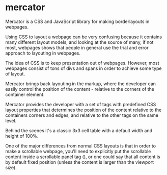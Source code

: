 mercator
========
Mercator is a CSS and JavaScript library for making borderlayouts in webpages.

Using CSS to layout a webpage can be very confusing because it contains many different layout models, and looking at the source of many, if not most, webpages shows that people in general use the trial and error approach to layouting in webpages.

The idea of CSS is to keep presentation out of webpages.  However, most webpages consist of tons of divs and spans in order to achieve some type of layout.

Mercator brings back layouting in the markup, where the developer can easily control the position of the content - relative to the corners of the container element.

Mercator provides the developer with a set of tags with predefined CSS layout properties that determines the position of the content relative to the containers corners and edges, and relative to the other tags on the same level.

Behind the scenes it's a classic 3x3 cell table with a default width and height of 100%.

One of the major differences from normal CSS layouts is that in order to make a scrollable webpage, you'll need to explicitly put the scrollable content inside a scrollable panel tag (<panel scroll="y">), or one could say that all content is by default fixed position (unless the content is larger than the viewport size).
